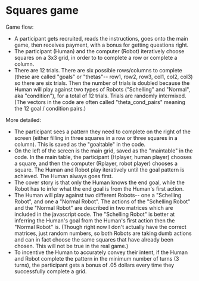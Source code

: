 # Squares game

Game flow: 
- A participant gets recruited, reads the instructions, goes onto the main game, then receives payment, with a bonus for getting questions right. 
- The participant (Human) and the computer (Robot) iteratively choose squares on a 3x3 grid, in order to to complete a row or complete a column. 
- There are 12 trials. There are six possible rows/columns to complete (these are called "goals" or "thetas"-- row1, row2, row3, col1, col2, col3) so there are six trials. Then the number of trials is doubled because the Human will play against two types of Robots ("Schelling" and "Normal", aka "condition"), for a total of 12 trials. Trials are randomly intermixed. (The vectors in the code are often called "theta_cond_pairs" meaning the 12 goal / condition pairs.)

More detailed: 
- The participant sees a pattern they need to complete on the right of the screen (either filling in three squares in a row or three squares in a column). This is saved as the "goaltable" in the code. 
- On the left of the screen is the main grid, saved as the "maintable" in the code. In the main table, the participant (Hplayer, human player) chooses a square, and then the computer (Rplayer, robot player) chooses a square. The Human and Robot play iteratively until the goal pattern is achieved. The Human always goes first.
- The cover story is that only the Human knows the end goal, while the Robot has to infer what the end goal is from the Human's first action. 
- The Human will play against two different Robots-- one a "Schelling Robot", and one a "Normal Robot". The actions of the "Schelling Robot" and the "Normal Robot" are described in two matrices which are included in the javascript code. The "Schelling Robot" is better at inferring the Human's goal from the Human's first action then the "Normal Robot" is. (Though right now I don't actually have the correct matrices, just random numbers, so both Robots are taking dumb actions and can in fact choose the same squares that have already been chosen. This will not be true in the real game.)
- To incentive the Human to accurately convey their intent, if the Human and Robot complete the pattern in the minimum number of turns (3 turns), the participant gets a bonus of .05 dollars every time they successfully complete a grid.

